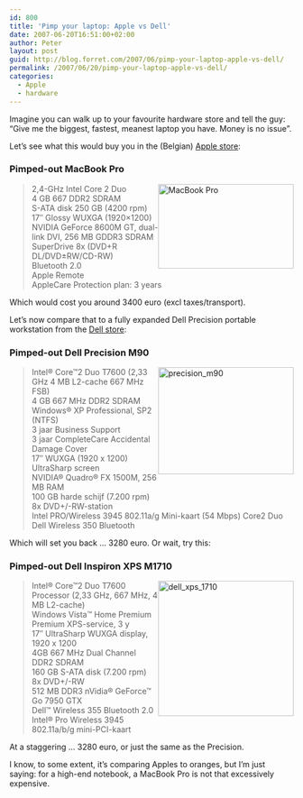 ```yaml
---
id: 800
title: 'Pimp your laptop: Apple vs Dell'
date: 2007-06-20T16:51:00+02:00
author: Peter
layout: post
guid: http://blog.forret.com/2007/06/pimp-your-laptop-apple-vs-dell/
permalink: /2007/06/20/pimp-your-laptop-apple-vs-dell/
categories:
  - Apple
  - hardware
---
```

Imagine you can walk up to your favourite hardware store and tell the guy: &#8220;Give me the biggest, fastest, meanest laptop you have. Money is no issue&#8221;. 

Let&#8217;s see what this would buy you in the (Belgian) [Apple store](http://www.apple.be):

### Pimped-out MacBook Pro

[<img loading="lazy" style="float: right" src="http://farm2.static.flickr.com/1125/576089159_99f4710644_m.jpg" width="240" height="150" alt="MacBook Pro" />](http://www.flickr.com/photos/pforret/576089159/ "Photo Sharing") 

> 2,4-GHz Intel Core 2 Duo  
> 4 GB 667 DDR2 SDRAM  
> S-ATA disk 250 GB (4200 rpm)  
> 17&#8243; Glossy WUXGA (1920&#215;1200)  
> NVIDIA GeForce 8600M GT, dual-link DVI, 256 MB GDDR3 SDRAM  
> SuperDrive 8x (DVD+R DL/DVD±RW/CD-RW)  
> Bluetooth 2.0  
> Apple Remote  
> AppleCare Protection plan: 3 years

Which would cost you around 3400 euro (excl taxes/transport). 

Let&#8217;s now compare that to a fully expanded Dell Precision portable workstation from the [Dell store](http://www.dell.be):

### Pimped-out Dell Precision M90

[<img loading="lazy" style="float: right" src="http://farm2.static.flickr.com/1271/575898270_b886af335d_m.jpg" width="240" height="190" alt="precision_m90" />](http://www.flickr.com/photos/pforret/575898270/ "Photo Sharing") 

> Intel® Core™2 Duo T7600 (2,33 GHz 4 MB L2-cache 667 MHz FSB)  
> 4 GB 667 MHz DDR2 SDRAM  
> Windows® XP Professional, SP2 (NTFS)  
> 3 jaar Business Support  
> 3 jaar CompleteCare Accidental Damage Cover  
> 17&#8243; WUXGA (1920 x 1200) UltraSharp screen  
> NVIDIA® Quadro® FX 1500M, 256 MB RAM  
> 100 GB harde schijf (7.200 rpm)  
> 8x DVD+/-RW-station  
> Intel PRO/Wireless 3945 802.11a/g Mini-kaart (54 Mbps) Core2 Duo  
> Dell Wireless 350 Bluetooth

Which will set you back &#8230; 3280 euro. Or wait, try this:

### Pimped-out Dell Inspiron XPS M1710

[<img loading="lazy" style="float: right" src="http://farm2.static.flickr.com/1002/575898406_89f1d9ccb1_m.jpg" width="240" height="240" alt="dell_xps_1710" />](http://www.flickr.com/photos/pforret/575898406/ "Photo Sharing") 

> Intel® Core™2 Duo T7600 Processor (2,33 GHz, 667 MHz, 4 MB L2-cache)  
> Windows Vista™ Home Premium  
> Premium XPS-service, 3 y  
> 17&#8243; UltraSharp WUXGA display, 1920 x 1200  
> 4GB 667 MHz Dual Channel DDR2 SDRAM  
> 160 GB S-ATA disk (7.200 rpm)  
> 8x DVD+/-RW  
> 512 MB DDR3 nVidia® GeForce™ Go 7950 GTX  
> Dell™ Wireless 355 Bluetooth 2.0  
> Intel® Pro Wireless 3945 802.11a/b/g mini-PCI-kaart

At a staggering &#8230; 3280 euro, or just the same as the Precision.

I know, to some extent, it&#8217;s comparing Apples to oranges, but I&#8217;m just saying: for a high-end notebook, a MacBook Pro is not that excessively expensive.